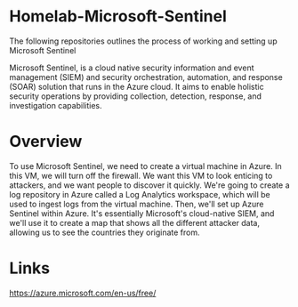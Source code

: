 # Homelab-Microsoft-Sentinel
The following repositories outlines the process of working and setting up Microsoft Sentinel

Microsoft Sentinel, is a cloud native security information and event management (SIEM) and security orchestration, automation, and response (SOAR) solution that runs in the Azure cloud. It aims to enable holistic security operations by providing collection, detection, response, and investigation capabilities.

# Overview
To use Microsoft Sentinel, we need to create a virtual machine in Azure. In this VM, we will turn off the firewall. We want this VM to look enticing to attackers, and we want people to discover it quickly. We're going to create a log repository in Azure called a Log Analytics workspace, which will be used to ingest logs from the virtual machine. Then, we'll set up Azure Sentinel within Azure. It's essentially Microsoft's cloud-native SIEM, and we'll use it to create a map that shows all the different attacker data, allowing us to see the countries they originate from.

# Links
https://azure.microsoft.com/en-us/free/




